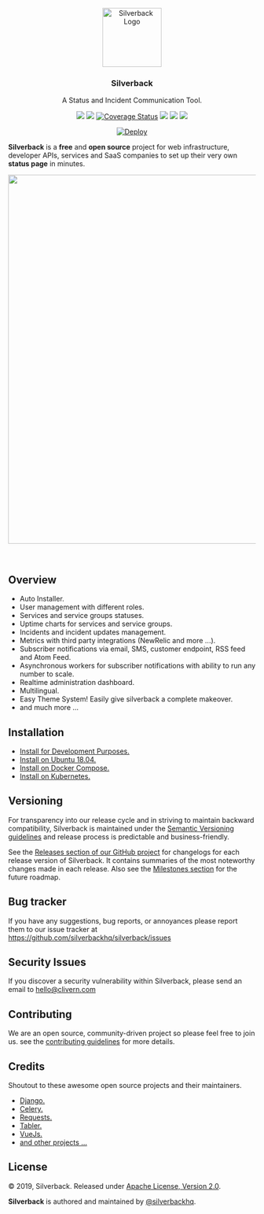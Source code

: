 <p align="center">
    <img alt="Silverback Logo" src="https://silverbackhq.org/logo.png" height="120" />
    <h3 align="center">Silverback</h3>
    <p align="center">A Status and Incident Communication Tool.</p>
    <p align="center">
        <a href="https://travis-ci.org/silverbackhq/Silverback"><img src="https://travis-ci.org/silverbackhq/Silverback.svg?branch=master"></a>
        <a href="https://sonarcloud.io/dashboard?id=silverbackhq_silverback"><img src="https://sonarcloud.io/api/project_badges/measure?project=silverbackhq_silverback&metric=alert_status"></a>
        <a href='https://coveralls.io/github/silverbackhq/silverback?branch=master'><img src='https://coveralls.io/repos/github/silverbackhq/silverback/badge.svg?branch=master' alt='Coverage Status' /></a>
        <a href="https://hub.docker.com/r/clivern/silverback"><img src="https://img.shields.io/badge/Docker-Latest-orange"></a>
        <a href="https://github.com/silverbackhq/Silverback/releases"><img src="https://img.shields.io/badge/Version-v1.0.0--beta.1-blue.svg"></a>
        <a href="https://github.com/silverbackhq/Silverback/blob/master/LICENSE"><img src="https://img.shields.io/badge/LICENSE-Apache--2.0-orange.svg"></a>
    </p>
</p>
<p align="center">
    <a href="https://heroku.com/deploy" target="_blank"><img src="https://www.herokucdn.com/deploy/button.svg" alt="Deploy"></a>
</p>


**Silverback** is a **free** and **open source** project for web infrastructure, developer APIs, services and SaaS companies to set up their very own **status page** in minutes.

<p align="center">
    <img src="https://raw.githubusercontent.com/silverbackhq/silverback/master/assets/chart.png?v=9" width="750" />
</p>
<br/>

## Overview

- Auto Installer.
- User management with different roles.
- Services and service groups statuses.
- Uptime charts for services and service groups.
- Incidents and incident updates management.
- Metrics with third party integrations (NewRelic and more ...).
- Subscriber notifications via email, SMS, customer endpoint, RSS feed and Atom Feed.
- Asynchronous workers for subscriber notifications with ability to run any number to scale.
- Realtime administration dashboard.
- Multilingual.
- Easy Theme System! Easily give silverback a complete makeover.
- and much more ...


## Installation

- [Install for Development Purposes.](deployments/development/README.md)
- [Install on Ubuntu 18.04.](deployments/ubuntu-18.04/README.md)
- [Install on Docker Compose.](deployments/docker-compose/README.md)
- [Install on Kubernetes.](deployments/k8s/README.md)


## Versioning

For transparency into our release cycle and in striving to maintain backward compatibility, Silverback is maintained under the [Semantic Versioning guidelines](https://semver.org/) and release process is predictable and business-friendly.

See the [Releases section of our GitHub project](https://github.com/silverbackhq/silverback/releases) for changelogs for each release version of Silverback. It contains summaries of the most noteworthy changes made in each release. Also see the [Milestones section](https://github.com/silverbackhq/silverback/milestones) for the future roadmap.

## Bug tracker

If you have any suggestions, bug reports, or annoyances please report them to our issue tracker at https://github.com/silverbackhq/silverback/issues


## Security Issues

If you discover a security vulnerability within Silverback, please send an email to [hello@clivern.com](mailto:hello@clivern.com)


## Contributing

We are an open source, community-driven project so please feel free to join us. see the [contributing guidelines](CONTRIBUTING.md) for more details.


## Credits

Shoutout to these awesome open source projects and their maintainers.
- [Django.](https://www.djangoproject.com/)
- [Celery.](https://github.com/celery/celery)
- [Requests.](https://github.com/kennethreitz/requests)
- [Tabler.](https://github.com/tabler/tabler)
- [VueJs.](https://vuejs.org/)
- [and other projects ...](requirements.txt)


## License

© 2019, Silverback. Released under [Apache License, Version 2.0](https://www.apache.org/licenses/LICENSE-2.0).

**Silverback** is authored and maintained by [@silverbackhq](https://github.com/silverbackhq).
